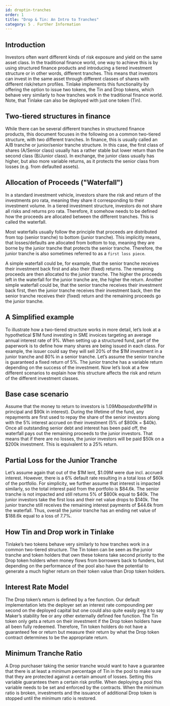 ```yaml
---
id: droptin-tranches
order: 1
title: "Drop & Tin: An Intro to Tranches"
category: 5 . Further Information
---
```


## Introduction
Investors often want different kinds of risk exposure and yield on the same asset class. In the traditional finance world, one way to achieve this is by using structured finance products and introducing a tiered investment structure or in other words, different tranches. This means that investors can invest in the same asset through different classes of shares with different risk/return profiles. Tinlake implements this functionality by offering the option to issue two tokens, the Tin and Drop tokens, which behave very similarly to how tranches work in the traditional finance world. Note, that Tinlake can also be deployed with just one token (Tin).

## Two-tiered structures in finance
While there can be several different tranches in structured finance products, this document focuses in the following on a common two-tiered structure, with two different tranches. In finance, this is usually called an A/B tranche or junior/senior tranche structure. In this case, the first class of shares (A/Senior class) usually has a rather stable but lower return than the second class (B/Junior class). In exchange, the junior class usually has higher, but also more variable returns, as it protects the senior class from losses (e.g. from defaulted assets).

## Allocation of Proceeds ("Waterfall")
In a standard investment vehicle, investors share the risk and return of the investments pro rata, meaning they share it corresponding to their investment volume. In a tiered investment structure, investors do not share all risks and returns pro rata. Therefore, it somehow needs to be defined how the proceeds are allocated between the different tranches. This is called the waterfall.

Most waterfalls usually follow the principle that proceeds are distributed from top (senior tranche) to bottom (junior tranche). This implicitly means, that losses/defaults are allocated from bottom to top, meaning they are borne by the junior tranche that protects the senior tranche. Therefore, the junior tranche is also sometimes referred to as a `first loss piece`. 

A simple waterfall could be, for example, that the senior tranche receives their investment back first and also their (fixed) returns. The remaining proceeds are then allocated to the junior tranche. The higher the proceeds left in the waterfall for the junior tranche are, the higher the return. Another simple waterfall could be, that the senior tranche receives their investment back first, then the junior tranche receives their investment back, then the senior tranche receives their (fixed) return and the remaining proceeds go the junior tranche.  

## A Simplified example 
To illustrate how a two-tiered structure works in more detail, let’s look at a hypothetical $1M fund investing in SME invoices targeting an average annual interest rate of 9%. When setting up a structured fund, part of the paperwork is to define how many shares are being issued in each class. For example, the issuer could say they will sell 20% of the $1M investment in a junior tranche and 80% in a senior tranche. Let’s assume the senior tranche is guaranteed a fixed return of 5%. The junior tranche has a variable return depending on the success of the investment. Now let’s look at a few different scenarios to explain how this structure affects the risk and return of the different investment classes.

## Base case scenario
Assume that the money to return to investors is $1.09M based on the 9% interest rate ($1M in principal and $90k in interest). During the lifetime of the fund, any repayments are first used to repay the share of the senior investors along with the 5% interest accrued on their investment (5% of $800k = $40k). Once all outstanding senior debt and interest has been paid off, the waterfall pays out the remaining proceeds to the junior investors. That means that if there are no losses, the junior investors will be paid $50k on a $200k investment. This is equivalent to a 25% return.

## Partial Loss for the Junior Tranche
Let’s assume again that out of the $1M lent, $1.09M were due incl. accrued interest. However, there is a 6% default rate resulting in a total loss of $60k of the portfolio. For simplicity, we further assume that interest is impacted similarly, so the total interest paid from the portfolio is $84.6k. The senior tranche is not impacted and still returns 5% of $800k equal to $40k. The junior investors take the first loss and their net value drops to $140k. The junior tranche still receives the remaining interest payments of $44.6k from the waterfall. Thus, overall the junior tranche has an ending net value of $188.6k equal to a loss of 7.7%.

## How Tin and Drop work in Tinlake
Tinlake’s two tokens behave very similarly to how tranches work in a common two-tiered structure. The Tin token can be seen as the junior tranche and token holders that own these tokens take second priority to the Drop token holders when money flows from borrowers back to funders, but depending on the performance of the pool also have the potential to generate a much higher return on their token value than Drop token holders.

## Interest Rate Model 
The Drop token’s return is defined by a fee function. Our default implementation lets the deployer set an interest rate compounding per second on the deployed capital but one could also quite easily peg it to say Maker’s stability fee or any other externally defined fee function. The Tin token only gets a return on their investment if the Drop token holders have all been fully redeemed. Therefore, Tin token holders do not have a guaranteed fee or return but measure their return by what the Drop token contract determines to be the appropriate return.

## Minimum Tranche Ratio 
A Drop purchaser taking the senior tranche would want to have a guarantee that there is at least a minimum percentage of Tin in the pool to make sure that they are protected against a certain amount of losses. Setting this variable guarantees them a certain risk profile. When deploying a pool this variable needs to be set and enforced by the contracts. When the minimum ratio is broken, investments and the issuance of additional Drop token is stopped until the minimum ratio is restored.
